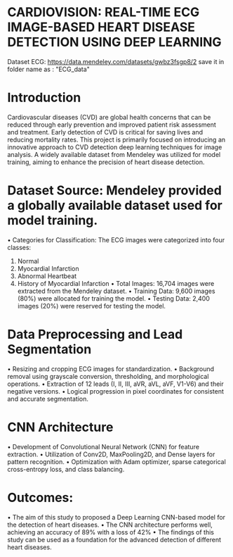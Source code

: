 # CARDIOVISION: REAL-TIME ECG IMAGE-BASED HEART DISEASE DETECTION USING DEEP LEARNING
Dataset ECG: https://data.mendeley.com/datasets/gwbz3fsgp8/2 
save it in folder name as : "ECG_data"
# Introduction
Cardiovascular diseases (CVD) are global health concerns that can be reduced through early prevention and improved patient risk assessment and treatment. 
Early detection of CVD is critical for saving lives and reducing mortality rates. This project is primarily focused on introducing an innovative approach to CVD detection deep learning techniques for image analysis. 
A widely available dataset from Mendeley was utilized for model training, aiming to enhance the precision of heart disease detection.
# Dataset Source: Mendeley provided a globally available dataset used for model training.
•	Categories for Classification: The ECG images were categorized into four classes:
1.	Normal
2.	Myocardial Infarction
3.	Abnormal Heartbeat
4.	History of Myocardial Infarction
•	Total Images: 16,704 images were extracted from the Mendeley dataset.
•	Training Data: 9,600 images (80%) were allocated for training the model.
•	Testing Data: 2,400 images (20%) were reserved for testing the model.

# Data Preprocessing and Lead Segmentation
•	Resizing and cropping ECG images for standardization.
•	Background removal using grayscale conversion, thresholding, and morphological operations.
•	Extraction of 12 leads (I, II, III, aVR, aVL, aVF, V1-V6) and their negative versions.
•	Logical progression in pixel coordinates for consistent and accurate segmentation.

# CNN Architecture
•	Development of Convolutional Neural Network (CNN) for feature extraction.
•	Utilization of Conv2D, MaxPooling2D, and Dense layers for pattern recognition.
•	Optimization with Adam optimizer, sparse categorical cross-entropy loss, and class balancing.

# Outcomes:
•	The aim of this study to proposed a Deep Learning CNN-based model for the detection of heart diseases.
•	The CNN architecture performs well, achieving an accuracy of 89% with a loss of 42%
•	The findings of this study can be used as a foundation for the advanced detection of different heart diseases.


